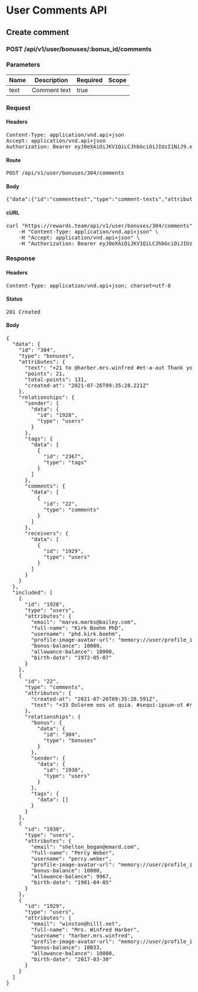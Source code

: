 # User Comments API

## Create comment

### POST /api/v1/user/bonuses/:bonus_id/comments

### Parameters

| Name | Description | Required | Scope |
|------|-------------|----------|-------|
| text | Comment text | true |  |

### Request

#### Headers

<pre>Content-Type: application/vnd.api+json
Accept: application/vnd.api+json
Authorization: Bearer eyJ0eXAiOiJKV1QiLCJhbGciOiJIUzI1NiJ9.eyJleHAiOjE2MjczNzg1MjgsInN1YiI6MTkzMCwidHlwZSI6ImFjY2VzcyIsImNsaWVudF9pZCI6IjIifQ.iQY9oqAKmhSoY1fRPfZf3UWKF8gc1HNQcNYC5eTpqxI</pre>

#### Route

<pre>POST /api/v1/user/bonuses/304/comments</pre>

#### Body

<pre>{"data":{"id":"commenttext","type":"comment-texts","attributes":{"text":"+33 Dolorem eos ut quia. #sequi-ipsum-ut #repudiandae-minima-sit"}}}</pre>

#### cURL

<pre class="request">curl &quot;https://rewards.team/api/v1/user/bonuses/304/comments&quot; -d &#39;{&quot;data&quot;:{&quot;id&quot;:&quot;commenttext&quot;,&quot;type&quot;:&quot;comment-texts&quot;,&quot;attributes&quot;:{&quot;text&quot;:&quot;+33 Dolorem eos ut quia. #sequi-ipsum-ut #repudiandae-minima-sit&quot;}}}&#39; -X POST \
	-H &quot;Content-Type: application/vnd.api+json&quot; \
	-H &quot;Accept: application/vnd.api+json&quot; \
	-H &quot;Authorization: Bearer eyJ0eXAiOiJKV1QiLCJhbGciOiJIUzI1NiJ9.eyJleHAiOjE2MjczNzg1MjgsInN1YiI6MTkzMCwidHlwZSI6ImFjY2VzcyIsImNsaWVudF9pZCI6IjIifQ.iQY9oqAKmhSoY1fRPfZf3UWKF8gc1HNQcNYC5eTpqxI&quot;</pre>

### Response

#### Headers

<pre>Content-Type: application/vnd.api+json; charset=utf-8</pre>

#### Status

<pre>201 Created</pre>

#### Body

<pre>{
  "data": {
    "id": "304",
    "type": "bonuses",
    "attributes": {
      "text": "+21 to @harber.mrs.winfred #et-a-aut Thank you!",
      "points": 21,
      "total-points": 131,
      "created-at": "2021-07-26T09:35:28.221Z"
    },
    "relationships": {
      "sender": {
        "data": {
          "id": "1928",
          "type": "users"
        }
      },
      "tags": {
        "data": [
          {
            "id": "2367",
            "type": "tags"
          }
        ]
      },
      "comments": {
        "data": [
          {
            "id": "22",
            "type": "comments"
          }
        ]
      },
      "receivers": {
        "data": [
          {
            "id": "1929",
            "type": "users"
          }
        ]
      }
    }
  },
  "included": [
    {
      "id": "1928",
      "type": "users",
      "attributes": {
        "email": "marva.marks@bailey.com",
        "full-name": "Kirk Boehm PhD",
        "username": "phd.kirk.boehm",
        "profile-image-avatar-url": "memory://user/profile_image/aee966b3af5de617657d19cbda13e263.png",
        "bonus-balance": 10000,
        "allowance-balance": 10000,
        "birth-date": "1972-05-07"
      }
    },
    {
      "id": "22",
      "type": "comments",
      "attributes": {
        "created-at": "2021-07-26T09:35:28.591Z",
        "text": "+33 Dolorem eos ut quia. #sequi-ipsum-ut #repudiandae-minima-sit"
      },
      "relationships": {
        "bonus": {
          "data": {
            "id": "304",
            "type": "bonuses"
          }
        },
        "sender": {
          "data": {
            "id": "1930",
            "type": "users"
          }
        },
        "tags": {
          "data": []
        }
      }
    },
    {
      "id": "1930",
      "type": "users",
      "attributes": {
        "email": "shelton_bogan@emard.com",
        "full-name": "Percy Weber",
        "username": "percy.weber",
        "profile-image-avatar-url": "memory://user/profile_image/f98686df7a1862431ae43fc8e9c460d6.png",
        "bonus-balance": 10000,
        "allowance-balance": 9967,
        "birth-date": "1981-04-05"
      }
    },
    {
      "id": "1929",
      "type": "users",
      "attributes": {
        "email": "winston@hilll.net",
        "full-name": "Mrs. Winfred Harber",
        "username": "harber.mrs.winfred",
        "profile-image-avatar-url": "memory://user/profile_image/a43fdfeb7ece27a21e77972088d107c7.png",
        "bonus-balance": 10033,
        "allowance-balance": 10000,
        "birth-date": "2017-03-30"
      }
    }
  ]
}</pre>
